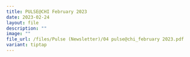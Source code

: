```yaml
---
title: PULSE@CHI February 2023
date: 2023-02-24
layout: file
description: ""
image: ""
file_url: /files/Pulse (Newsletter)/04 pulse@chi_february 2023.pdf
variant: tiptap
---
```

